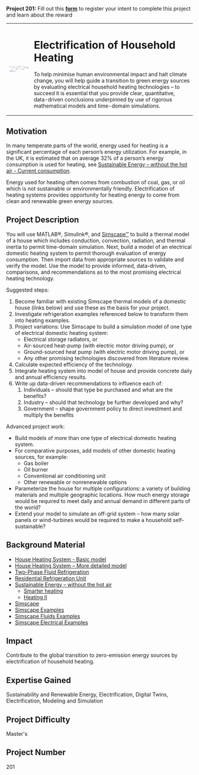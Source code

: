 **Project 201:** Fill out this <strong>[form](https://forms.office.com/Pages/ResponsePage.aspx?id=ETrdmUhDaESb3eUHKx3B5lOTzSa_A6lPqq2LJKzvpM5UMTBZRkc4UTRETjFERVRDWllQRE40OUFSQS4u)</strong> to  register your intent to complete this project and learn about the reward

<table>
<td><img src="/images/ElectrificationHouse.jpg"  width=500 /></td>
<td><p><h1>Electrification of Household Heating</h1></p>
<p> To help minimise human environmental impact and halt climate change, you will help guide a transition to green energy sources by evaluating electrical household heating technologies – to succeed it is essential that you provide clear, quantitative, data-driven conclusions underpinned by use of rigorous mathematical models and time-domain simulations. </p>
</table>

## Motivation

In many temperate parts of the world, energy used for heating is a significant percentage of each person’s energy utilization.  For example, in the UK, it is estimated that on average 32% of a person’s energy consumption is used for heating, see [Sustainable Energy – without the hot air - Current consumption](http://www.withouthotair.com/c19/page_116.shtml).

Energy used for heating often comes from combustion of coal, gas, or oil which is not sustainable or environmentally friendly.  Electrification of heating systems provides opportunity for heating energy to come from clean and renewable green energy sources.


## Project Description

You will use MATLAB®, Simulink®, and [Simscape™](https://www.mathworks.com/products/simscape.html) to build a thermal model of a house which includes conduction, convection, radiation, and thermal inertia to permit time-domain simulation.  Next, build a model of an electrical domestic heating system to permit thorough evaluation of energy consumption.  Then import data from appropriate sources to validate and verify the model.  Use the model to provide informed, data-driven, comparisons, and recommendations as to the most promising electrical heating technology.

Suggested steps:
1. Become familiar with existing Simscape thermal models of a domestic house (links below) and use these as the basis for your project.
2. Investigate refrigeration examples referenced below to transform them into heating examples.
3. Project variations: Use Simscape to build a simulation model of one type of electrical domestic heating system:
    - Electrical storage radiators, or
    - Air-sourced heat-pump (with electric motor driving pump), or
    - Ground-sourced heat pump (with electric motor driving pump), or
    - Any other promising technologies discovered from literature review.
4. Calculate expected efficiency of the technology.
5. Integrate heating system into model of house and provide concrete daily and annual efficiency results.
6. Write up data-driven recommendations to influence each of:
	1. Individuals – should that type be purchased and what are the benefits?
	2. Industry – should that technology be further developed and why?
	3. Government – shape government policy to direct investment and multiply the benefits

Advanced project work:
- Build models of more than one type of electrical domestic heating system.
- For comparative purposes, add models of other domestic heating sources, for example:
    - Gas boiler
    - Oil burner
    - Conventional air conditioning unit
    - Other renewable or nonrenewable options 
- Parameterize the house for multiple configurations: a variety of building materials and multiple geographic locations. How much energy storage would be required to meet daily and annual demand in different parts of the world?
- Extend your model to simulate an off-grid system – how many solar panels or wind-turbines would be required to make a household self-sustainable?


## Background Material

- [House Heating System - Basic model](https://www.mathworks.com/help/physmod/simscape/ug/house-heating-system.html)
- [House Heating System – More detailed model](https://www.mathworks.com/help/physmod/hydro/ug/house-heating-system.html)
- [Two-Phase Fluid Refrigeration](https://www.mathworks.com/help/physmod/simscape/ug/two-phase-fluid-refrigeration.html)
- [Residential Refrigeration Unit](https://www.mathworks.com/help/physmod/hydro/ug/residential-refrigeration-unit.html)
- [Sustainable Energy – without the hot air](https://www.withouthotair.com/)
    - [Smarter heating](https://www.withouthotair.com/c21/page_140.shtml)
    - [Heating II](http://www.withouthotair.com/cE/page_289.shtml)
- [Simscape](https://www.mathworks.com/help/physmod/simscape/index.html)
- [Simscape Examples](https://www.mathworks.com/help/physmod/simscape/examples.html)
- [Simscape Fluids Examples](https://www.mathworks.com/help/physmod/hydro/index.html)
- [Simscape Electrical Examples](https://www.mathworks.com/help/physmod/sps/examples.html)


## Impact

Contribute to the global transition to zero-emission energy sources by electrification of household heating.

## Expertise Gained 

Sustainability and Renewable Energy, Electrification, Digital Twins, Electrification, Modeling and Simulation


## Project Difficulty

Master's

## Project Number

201
